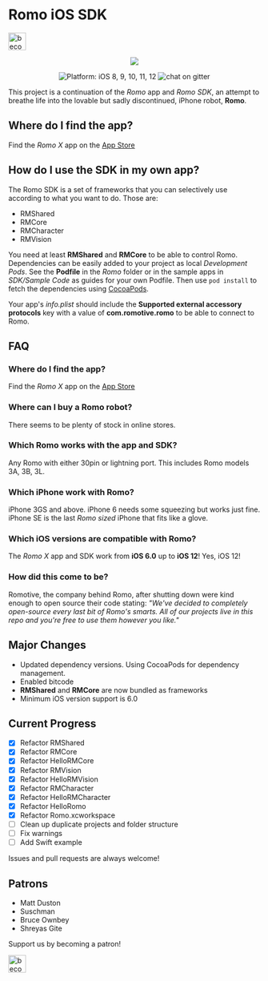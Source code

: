 # Romo iOS SDK
<a href="https://www.patreon.com/bePatron?u=5127277" target="_blank"><img alt="become a patron" src="https://c5.patreon.com/external/logo/become_a_patron_button.png" height="35px"></a>

<p align="center">
<img src="https://github.com/fotiDim/Romo/raw/master/Romo/Assets.xcassets/Missions/Editor/Actions/Turn/romoTurn28%401x.imageset/romoTurn28%401x.png"/>
</p>

<p align="center" >
<img src="https://img.shields.io/badge/platform-iOS%208,%209,%2010,%2011%2B-blue.svg" alt="Platform: iOS 8, 9, 10, 11, 12" /> <img src="https://img.shields.io/gitter/room/nwjs/nw.js.svg" alt="chat on gitter" /></p>

This project is a continuation of the *Romo* app and *Romo SDK*, an attempt to breathe life into the lovable but sadly discontinued, iPhone robot, **Romo**.

## Where do I find the app?
Find the *Romo X* app on the [App Store](https://itunes.apple.com/us/app/romo-x/id1436292886)

## How do I use the SDK in my own app?
The Romo SDK is a set of frameworks that you can selectively use according to what you want to do. Those are:
* RMShared
* RMCore
* RMCharacter
* RMVision

You need at least **RMShared** and **RMCore** to be able to control Romo. Dependencies can be easily added to your project as local *Development Pods*. See the **Podfile** in the *Romo* folder or in the sample apps in *SDK/Sample Code* as guides for your own Podfile. Then use ```pod install``` to fetch the dependencies using [CocoaPods](https://cocoapods.org/).

Your app's *info.plist* should include the **Supported external accessory protocols** key with a value of **com.romotive.romo** to be able to connect to Romo.

## FAQ

### Where do I find the app?
Find the *Romo X* app on the [App Store](https://itunes.apple.com/us/app/romo-x/id1436292886)

### Where can I buy a Romo robot?
There seems to be plenty of stock in online stores.

### Which Romo works with the app and SDK?
Any Romo with either 30pin or lightning port. This includes Romo models 3A, 3B, 3L.

### Which iPhone work with Romo?
iPhone 3GS and above. iPhone 6 needs some squeezing but works just fine. iPhone SE is the last *Romo sized* iPhone that fits like a glove.

### Which iOS versions are compatible with Romo?
The *Romo X* app and SDK work from **iOS 6.0** up to **iOS 12**! Yes, iOS 12!

### How did this come to be?
Romotive, the company behind Romo, after shutting down were kind enough to open source their code stating:
*"We've decided to completely open-source every last bit of Romo's smarts. All of our projects live in this repo and you're free to use them however you like."*

## Major Changes
* Updated dependency versions. Using CocoaPods for dependency management.
* Enabled bitcode
* **RMShared** and **RMCore** are now bundled as frameworks
* Minimum iOS version support is 6.0

## Current Progress
- [x] Refactor RMShared
- [x] Refactor RMCore
- [x] Refactor HelloRMCore
- [x] Refactor RMVision
- [x] Refactor HelloRMVision
- [x] Refactor RMCharacter
- [x] Refactor HelloRMCharacter
- [x] Refactor HelloRomo
- [x] Refactor Romo.xcworkspace
- [ ] Clean up duplicate projects and folder structure
- [ ] Fix warnings
- [ ] Add Swift example

Issues and pull requests are always welcome!

## Patrons
* Matt Duston
* Suschman
* Bruce Ownbey
* Shreyas Gite


Support us by becoming a patron!

<a href="https://www.patreon.com/bePatron?u=5127277" target="_blank"><img alt="become a patron" src="https://c5.patreon.com/external/logo/become_a_patron_button.png" height="35px"></a>



